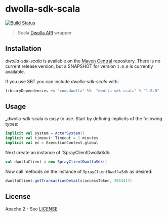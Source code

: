 dwolla-sdk-scala
================
[![Build Status](https://travis-ci.org/coreyjonoliver/dwolla-sdk-scala.png?branch=master)](https://travis-ci.org/coreyjonoliver/dwolla-sdk-scala)

> Scala [Dwolla API](http://developers.dwolla.com/dev) wrapper

## Installation
_dwolla-sdk-scala_ is available on the [Maven Central](http://www.sonatype.org/central) repository. There is no
current release version, but a SNAPSHOT for version `1.0.0` is currently available.

If you use SBT you can include _dwolla-sdk-scala_ with:

```scala
libraryDependencies += "com.dwolla" %%  "dwolla-sdk-scala" % "1.0.0"
```

## Usage
_dwolla-sdk-scala is easy to use.
Start by defining implicits of the following types:

```scala
implicit val system = ActorSystem()
implicit val timeout: Timeout = 1.minutes
implicit val ec = ExecutionContext.global
```

Next create an instance of `SprayClientDwollaSdk:

```scala
val dwollaClient = new SprayClientDwollaSdk()
```

Now call methods on the instance of `SprayClientDwollaSdk` as desired:

```scala
dwollaClient.getTransactionDetails(accessToken, 3983417)
```

## License
Apache 2 - See [LICENSE](http://github.com/coreyjonoliver/dwolla-sdk-scala/blob/master/LICENSE)